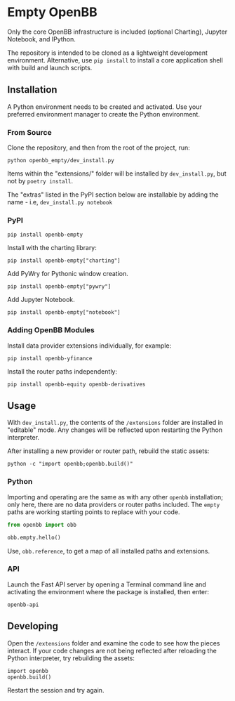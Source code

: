 # Empty OpenBB

Only the core OpenBB infrastructure is included (optional Charting), Jupyter Notebook, and IPython.

The repository is intended to be cloned as a lightweight development environment. 
Alternative, use `pip install` to install a core application shell with build and launch scripts.

## Installation

A Python environment needs to be created and activated. Use your preferred environment manager to create the Python environment.

### From Source

Clone the repository, and then from the root of the project, run:

```console
python openbb_empty/dev_install.py
```

Items within the "extensions/" folder will be installed by `dev_install.py`, but not by `poetry install`.

The "extras" listed in the PyPI section below are installable by adding the name - i.e, `dev_install.py notebook`

### PyPI

```console
pip install openbb-empty
```

Install with the charting library:

```console
pip install openbb-empty["charting"]
```

Add PyWry for Pythonic window creation.

```console
pip install openbb-empty["pywry"]
```

Add Jupyter Notebook.

```console
pip install openbb-empty["notebook"]
```

### Adding OpenBB Modules

Install data provider extensions individually, for example:

```console
pip install openbb-yfinance
```

Install the router paths independently:

```console
pip install openbb-equity openbb-derivatives
```

## Usage

With `dev_install.py`, the contents of the `/extensions` folder are installed in "editable" mode. Any changes will be reflected upon restarting the Python interpreter.

After installing a new provider or router path, rebuild the static assets:

```console
python -c "import openbb;openbb.build()"
```

### Python

Importing and operating are the same as with any other `openbb` installation; only here, there are no data providers or router paths included.
The `empty` paths are working starting points to replace with your code.

```python
from openbb import obb

obb.empty.hello()
```

Use, `obb.reference`, to get a map of all installed paths and extensions.

### API

Launch the Fast API server by opening a Terminal command line and activating the environment where the package is installed, then enter:

```console
openbb-api
```

## Developing

Open the `/extensions` folder and examine the code to see how the pieces interact.
If your code changes are not being reflected after reloading the Python interpreter,
try rebuilding the assets:

```
import openbb
openbb.build()
```

Restart the session and try again.
